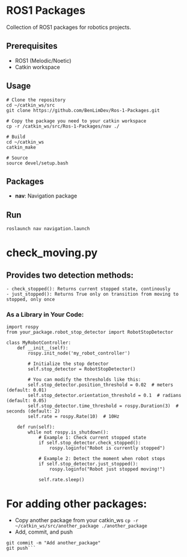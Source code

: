 # ROS1 Packages

Collection of ROS1 packages for robotics projects.

## Prerequisites
- ROS1 (Melodic/Noetic)
- Catkin workspace

## Usage
```
# Clone the repository
cd ~/catkin_ws/src
git clone https://github.com/BenLimDev/Ros-1-Packages.git

# Copy the package you need to your catkin workspace
cp -r /catkin_ws/src/Ros-1-Packages/nav ./

# Build
cd ~/catkin_ws
catkin_make

# Source
source devel/setup.bash
```

## Packages

- **nav**: Navigation package

## Run

```bash
roslaunch nav navigation.launch
```
# check_moving.py
## Provides two detection methods:
    - check_stopped(): Returns current stopped state, continously
    - just_stopped(): Returns True only on transition from moving to stopped, only once
### As a Library in Your Code:
```#!/usr/bin/env python
import rospy
from your_package.robot_stop_detector import RobotStopDetector

class MyRobotController:
    def __init__(self):
        rospy.init_node('my_robot_controller')
        
        # Initialize the stop detector
        self.stop_detector = RobotStopDetector()
        
        # You can modify the thresholds like this:
        self.stop_detector.position_threshold = 0.02  # meters (default: 0.01)
        self.stop_detector.orientation_threshold = 0.1  # radians (default: 0.05)
        self.stop_detector.time_threshold = rospy.Duration(3)  # seconds (default: 2)
        self.rate = rospy.Rate(10)  # 10Hz
        
    def run(self):
        while not rospy.is_shutdown():
            # Example 1: Check current stopped state
            if self.stop_detector.check_stopped():
                rospy.loginfo("Robot is currently stopped")
            
            # Example 2: Detect the moment when robot stops
            if self.stop_detector.just_stopped():
                rospy.loginfo("Robot just stopped moving!")
            
            self.rate.sleep()
```



# For adding other packages:
- Copy another package from your catkin_ws
```cp -r ~/catkin_ws/src/another_package ./another_package```
- Add, commit, and push
```git add another_package/
git commit -m "Add another_package"
git push```
